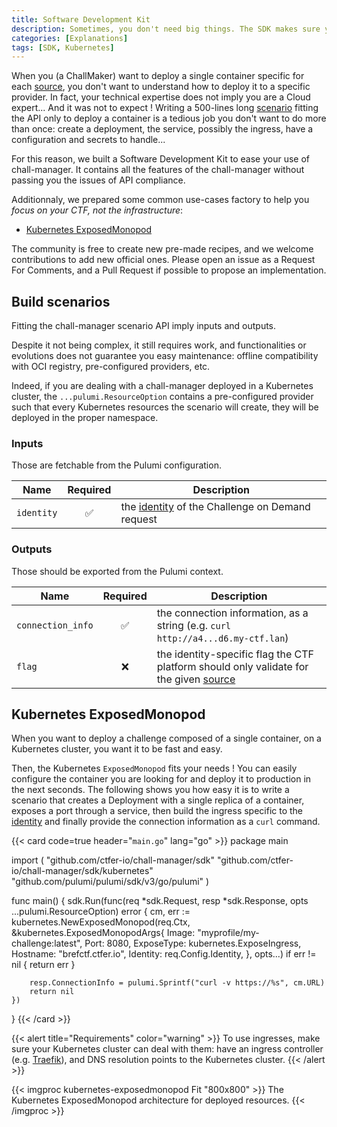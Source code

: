 ```yaml
---
title: Software Development Kit
description: Sometimes, you don't need big things. The SDK makes sure you don't need to be a DevOps.
categories: [Explanations]
tags: [SDK, Kubernetes]
---
```


When you (a ChallMaker) want to deploy a single container specific for each [source](/docs/chall-manager/glossary#source), you don't want to understand how to deploy it to a specific provider. In fact, your technical expertise does not imply you are a Cloud expert... And it was not to expect !
Writing a 500-lines long [scenario](/docs/chall-manager/glossary#scenario) fitting the API only to deploy a container is a tedious job you don't want to do more than once: create a deployment, the service, possibly the ingress, have a configuration and secrets to handle...

For this reason, we built a Software Development Kit to ease your use of chall-manager.
It contains all the features of the chall-manager without passing you the issues of API compliance.

Additionnaly, we prepared some common use-cases factory to help you _focus on your CTF, not the infrastructure_:
- [Kubernetes ExposedMonopod](#kubernetes-exposedmonopod)

The community is free to create new pre-made recipes, and we welcome contributions to add new official ones. Please open an issue as a Request For Comments, and a Pull Request if possible to propose an implementation.

## Build scenarios

Fitting the chall-manager scenario API imply inputs and outputs.

Despite it not being complex, it still requires work, and functionalities or evolutions does not guarantee you easy maintenance: offline compatibility with OCI registry, pre-configured providers, etc.

Indeed, if you are dealing with a chall-manager deployed in a Kubernetes cluster, the `...pulumi.ResourceOption` contains a pre-configured provider such that every Kubernetes resources the scenario will create, they will be deployed in the proper namespace.

### Inputs

Those are fetchable from the Pulumi configuration.

| Name | Required | Description |
|---|:---:|---|
| `identity` | ✅ | the [identity](/docs/chall-manager/glossary#identity) of the Challenge on Demand request |

### Outputs

Those should be exported from the Pulumi context.

| Name | Required | Description |
|---|:---:|---|
| `connection_info` | ✅ | the connection information, as a string (e.g. `curl http://a4...d6.my-ctf.lan`) |
| `flag` | ❌ | the identity-specific flag the CTF platform should only validate for the given [source](/docs/chall-manager/glossary#source) |

<!-- TODO make a guide for flag variation engine -->

## Kubernetes ExposedMonopod

When you want to deploy a challenge composed of a single container, on a Kubernetes cluster, you want it to be fast and easy.

Then, the Kubernetes `ExposedMonopod` fits your needs ! You can easily configure the container you are looking for and deploy it to production in the next seconds.
The following shows you how easy it is to write a scenario that creates a Deployment with a single replica of a container, exposes a port through a service, then build the ingress specific to the [identity](/docs/chall-manager/glossary#identity) and finally provide the connection information as a `curl` command.

{{< card code=true header="`main.go`" lang="go" >}}
package main

import (
	"github.com/ctfer-io/chall-manager/sdk"
	"github.com/ctfer-io/chall-manager/sdk/kubernetes"
	"github.com/pulumi/pulumi/sdk/v3/go/pulumi"
)

func main() {
	sdk.Run(func(req *sdk.Request, resp *sdk.Response, opts ...pulumi.ResourceOption) error {
		cm, err := kubernetes.NewExposedMonopod(req.Ctx, &kubernetes.ExposedMonopodArgs{
			Image:      "myprofile/my-challenge:latest",
			Port:       8080,
			ExposeType: kubernetes.ExposeIngress,
			Hostname:   "brefctf.ctfer.io",
			Identity:   req.Config.Identity,
		}, opts...)
		if err != nil {
			return err
		}

		resp.ConnectionInfo = pulumi.Sprintf("curl -v https://%s", cm.URL)
		return nil
	})
}
{{< /card >}}

{{< alert title="Requirements" color="warning" >}}
To use ingresses, make sure your Kubernetes cluster can deal with them: have an ingress controller (e.g. [Traefik](https://traefik.io/)), and DNS resolution points to the Kubernetes cluster.
{{< /alert >}}

{{< imgproc kubernetes-exposedmonopod Fit "800x800" >}}
The Kubernetes ExposedMonopod architecture for deployed resources.
{{< /imgproc >}}

<!-- TODO provide ExposedMonopod configuration (attributes, required/optional, type, description) -->
